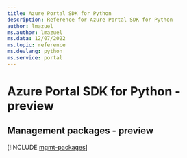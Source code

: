 ```yaml
---
title: Azure Portal SDK for Python
description: Reference for Azure Portal SDK for Python
author: lmazuel
ms.author: lmazuel
ms.data: 12/07/2022
ms.topic: reference
ms.devlang: python
ms.service: portal
---
```

# Azure Portal SDK for Python - preview

## Management packages - preview
[!INCLUDE [mgmt-packages](portal-mgmt-index.md)]